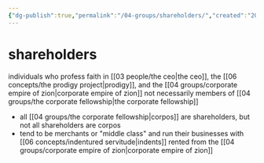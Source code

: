 ```yaml
---
{"dg-publish":true,"permalink":"/04-groups/shareholders/","created":"2024-10-28T09:12:50.000-05:00","updated":"2024-12-27T12:02:41.262-06:00"}
---
```


# shareholders
individuals who profess faith in [[03 people/the ceo\|the ceo]], the [[06 concepts/the prodigy project\|prodigy]], and the [[04 groups/corporate empire of zion\|corporate empire of zion]]
not necessarily members of [[04 groups/the corporate fellowship\|the corporate fellowship]]
- all [[04 groups/the corporate fellowship\|corpos]] are shareholders, but not all shareholders are corpos
- tend to be merchants or "middle class" and run their businesses with [[06 concepts/indentured servitude\|indents]] rented from the [[04 groups/corporate empire of zion\|corporate empire of zion]]
